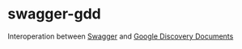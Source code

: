 # swagger-gdd
Interoperation between [Swagger](http://swagger.io/) and [Google Discovery Documents](https://developers.google.com/discovery/v1/reference/apis?hl=en)
